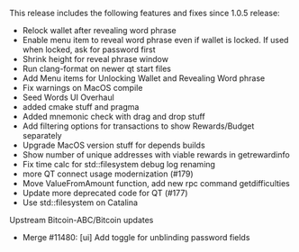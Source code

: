 This release includes the following features and fixes since 1.0.5 release:

  * Relock wallet after revealing word phrase
  * Enable menu item to reveal word phrase even if wallet is locked. If used when locked, ask for password first
  * Shrink height for reveal phrase window
  * Run clang-format on newer qt start files
  * Add Menu items for Unlocking Wallet and Revealing Word phrase
  * Fix warnings on MacOS compile
  * Seed Words UI Overhaul
  * added cmake stuff and pragma
  * Added mnemonic check with drag and drop stuff
  * Add filtering options for transactions to show Rewards/Budget separately
  * Upgrade MacOS version stuff for depends builds
  * Show number of unique addresses with viable rewards in getrewardinfo
  * Fix time calc for std::filesystem debug log renaming
  * more QT connect usage modernization (#179)
  * Move ValueFromAmount function, add new rpc command getdifficulties
  * Update more deprecated code for QT (#177)
  * Use std::filesystem on Catalina

Upstream Bitcoin-ABC/Bitcoin updates

* Merge #11480: [ui] Add toggle for unblinding password fields

